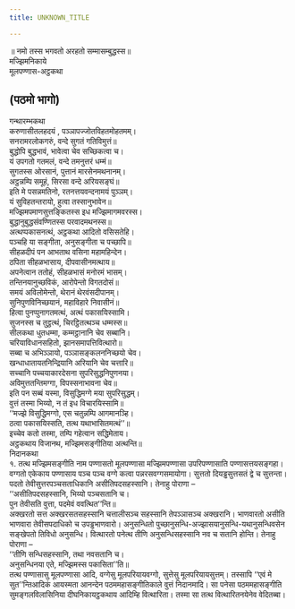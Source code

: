 ```yaml
---
title: UNKNOWN_TITLE

---
```

॥ नमो तस्स भगवतो अरहतो सम्मासम्बुद्धस्स॥  
मज्झिमनिकाये  
मूलपण्णास-अट्ठकथा  


## (पठमो भागो)

गन्थारम्भकथा  
करुणासीतलहदयं , पञ्ञापज्जोतविहतमोहतमम्।  
सनरामरलोकगरुं, वन्दे सुगतं गतिविमुत्तं॥  
बुद्धोपि बुद्धभावं, भावेत्वा चेव सच्छिकत्वा च।  
यं उपगतो गतमलं, वन्दे तमनुत्तरं धम्मं॥  
सुगतस्स ओरसानं, पुत्तानं मारसेनमथनानम्।  
अट्ठन्नम्पि समूहं, सिरसा वन्दे अरियसङ्घं॥  
इति मे पसन्नमतिनो, रतनत्तयवन्दनामयं पुञ्ञम्।  
यं सुविहतन्तरायो, हुत्वा तस्सानुभावेन॥  
मज्झिमपमाणसुत्तङ्कितस्स इध मज्झिमागमवरस्स।  
बुद्धानुबुद्धसंवण्णितस्स परवादमथनस्स॥  
अत्थप्पकासनत्थं, अट्ठकथा आदितो वसिसतेहि।  
पञ्चहि या सङ्गीता, अनुसङ्गीता च पच्छापि॥  
सीहळदीपं पन आभताथ वसिना महामहिन्देन।  
ठपिता सीहळभासाय, दीपवासीनमत्थाय॥  
अपनेत्वान ततोहं, सीहळभासं मनोरमं भासम्।  
तन्तिनयानुच्छविकं, आरोपेन्तो विगतदोसं॥  
समयं अविलोमेन्तो, थेरानं थेरवंसदीपानम्।  
सुनिपुणविनिच्छयानं, महाविहारे निवासीनं॥  
हित्वा पुनप्पुनागतमत्थं, अत्थं पकासयिस्सामि।  
सुजनस्स च तुट्ठत्थं, चिरट्ठितत्थञ्च धम्मस्स॥  
सीलकथा धुतधम्मा, कम्मट्ठानानि चेव सब्बानि।  
चरियाविधानसहितो, झानसमापत्तिवित्थारो॥  
सब्बा च अभिञ्ञायो, पञ्ञासङ्कलननिच्छयो चेव।  
खन्धाधातायतनिन्द्रियानि अरियानि चेव चत्तारि॥  
सच्चानि पच्चयाकारदेसना सुपरिसुद्धनिपुणनया।  
अविमुत्ततन्तिमग्गा, विपस्सनाभावना चेव॥  
इति पन सब्बं यस्मा, विसुद्धिमग्गे मया सुपरिसुद्धम्।  
वुत्तं तस्मा भिय्यो, न तं इध विचारयिस्सामि॥  
‘‘मज्झे विसुद्धिमग्गो, एस चतुन्नम्पि आगमानञ्हि।  
ठत्वा पकासयिस्सति, तत्थ यथाभासितमत्थं’’॥  
इच्चेव कतो तस्मा, तम्पि गहेत्वान सद्धिमेताय।  
अट्ठकथाय विजानथ, मज्झिमसङ्गीतिया अत्थन्ति॥  
निदानकथा  
१. तत्थ मज्झिमसङ्गीति नाम पण्णासतो मूलपण्णासा मज्झिमपण्णासा उपरिपण्णासाति पण्णासत्तयसङ्गहा। वग्गतो एकेकाय पण्णासाय पञ्च पञ्च वग्गे कत्वा पन्नरसवग्गसमायोगा। सुत्ततो दियड्ढसुत्तसतं द्वे च सुत्तन्ता। पदतो तेवीसुत्तरपञ्चसताधिकानि असीतिपदसहस्सानि। तेनाहु पोराणा –  
‘‘असीतिपदसहस्सानि, भिय्यो पञ्चसतानि च।  
पुन तेवीसति वुत्ता, पदमेवं ववत्थित’’न्ति॥  
अक्खरतो सत्त अक्खरसतसहस्सानि चत्तालीसञ्च सहस्सानि तेपञ्ञासञ्च अक्खरानि। भाणवारतो असीति भाणवारा तेवीसपदाधिको च उपड्ढभाणवारो। अनुसन्धितो पुच्छानुसन्धि-अज्झासयानुसन्धि-यथानुसन्धिवसेन सङ्खेपतो तिविधो अनुसन्धि। वित्थारतो पनेत्थ तीणि अनुसन्धिसहस्सानि नव च सतानि होन्ति। तेनाहु पोराणा –  
‘‘तीणि सन्धिसहस्सानि, तथा नवसतानि च।  
अनुसन्धिनया एते, मज्झिमस्स पकासिता’’ति॥  
तत्थ पण्णासासु मूलपण्णासा आदि, वग्गेसु मूलपरियायवग्गो, सुत्तेसु मूलपरियायसुत्तम्। तस्सापि ‘‘एवं मे सुत’’न्तिआदिकं आयस्मता आनन्देन पठममहासङ्गीतिकाले वुत्तं निदानमादि। सा पनेसा पठममहासङ्गीति सुमङ्गलविलासिनिया दीघनिकायट्ठकथाय आदिम्हि वित्थारिता। तस्मा सा तत्थ वित्थारितनयेनेव वेदितब्बा।  